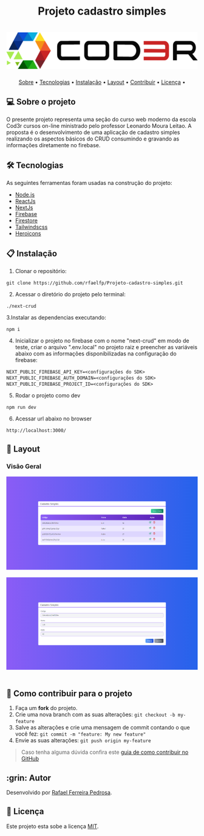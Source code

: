 <h1 align="center">Projeto cadastro simples</h1>
<h1 align="center">
<img src="next-crud/images/logo_cod3r.png" alt="banner" >
</h1>


<p align="center">
 <a href="#-sobre-o-projeto">Sobre</a> •
 <a href="#-tecnologias">Tecnologias</a> •
 <a href="#-instalação">Instalação</a> •
 <a href="#-layout">Layout</a> •  
 <a href="#-como-contribuir-para-o-projeto">Contribuir</a> •
 <a href="#-licença">Licença</a> •    
</p>


## 💻 Sobre o projeto
O presente projeto representa uma seção do curso web moderno da escola Cod3r cursos on-line ministrado pelo professor Leonardo Moura Leitao.
A proposta é o desenvolvimento de uma aplicação de cadastro simples realizando os aspectos básicos do CRUD consumindo e gravando as informações diretamente no firebase.


## 🛠 Tecnologias

As seguintes ferramentas foram usadas na construção do projeto:

- [Node.js](https://nodejs.org/en/)
- [ReactJs](https://reactjs.org/)
- [NextJs](https://nextjs.org/)
- [Firebase](https://firebase.google.com/?hl=pt)
- [Firestore](https://firebase.google.com/docs/firestore)
- [Tailwindscss](https://tailwindcss.com/)
- [Heroicons](https://heroicons.com/)

## 📋 Instalação


1. Clonar o repositório:

~~~
git clone https://github.com/rfaelfp/Projeto-cadastro-simples.git
~~~
2. Acessar o diretório do projeto pelo terminal:

~~~
./next-crud
~~~
3.Instalar as dependencias executando:
~~~
npm i
~~~
4. Inicializar o projeto no firebase com o nome "next-crud" em modo de teste, criar o arquivo ".env.local" no projeto raiz e preencher as variáveis abaixo com as informações disponibilizadas na configuração do firebase:
~~~
NEXT_PUBLIC_FIREBASE_API_KEY=<configurações do SDK>
NEXT_PUBLIC_FIREBASE_AUTH_DOMAIN=<configurações do SDK>
NEXT_PUBLIC_FIREBASE_PROJECT_ID=<configurações do SDK>
~~~
5. Rodar o projeto como dev
~~~
npm run dev
~~~
6. Acessar url abaixo no browser
~~~
http://localhost:3000/
~~~

## 🎨 Layout

### Visão Geral
<p align="center">
  <img alt="front" title="#Layout" src="next-crud/images/Screenshot_14.png"  ><br>
&nbsp;&nbsp;
  <img alt="finish" title="#Layout" src="next-crud/images/Screenshot_15.png">
&nbsp;&nbsp;
</p>

## 💪 Como contribuir para o projeto

1. Faça um **fork** do projeto.
2. Crie uma nova branch com as suas alterações: `git checkout -b my-feature`
3. Salve as alterações e crie uma mensagem de commit contando o que você fez: `git commit -m "feature: My new feature"`
4. Envie as suas alterações: `git push origin my-feature`
> Caso tenha alguma dúvida confira este [guia de como contribuir no GitHub](./CONTRIBUTING.md)

<h2 id=autor>:grin: Autor</h2>

Desenvolvido por 
<a href="https://www.linkedin.com/in/rafael-ferreira-pedrosa-021b16ba/" target="_blank">Rafael Ferreira Pedrosa</a>.

## 📝 Licença

Este projeto esta sobe a licença [MIT](./LICENSE).
